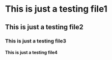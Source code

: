 # This is just a testing file1
## This is just a testing file2
### This is just a testing file3
#### This is just a testing file4